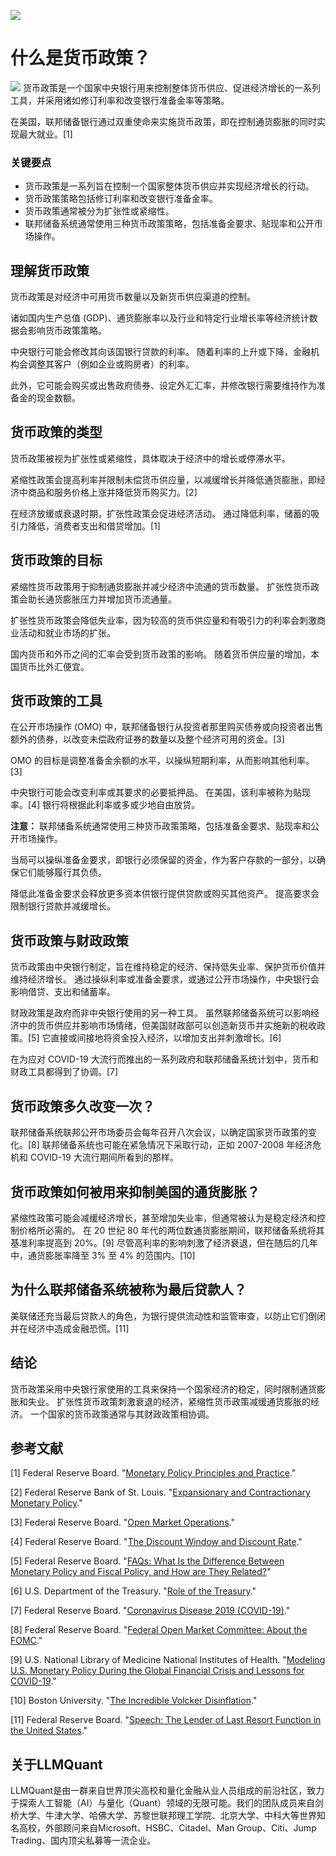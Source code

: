 ![](https://fastly.jsdelivr.net/gh/bucketio/img11@main/2024/10/21/1729466068183-23134fce-3131-4262-b18c-f378d71af4f6.gif)
# 什么是货币政策？
![](https://fastly.jsdelivr.net/gh/bucketio/img9@main/2024/10/20/1729465031968-b3c8959e-1d37-4b8a-91b1-b0b0dfe25143.png)
货币政策是一个国家中央银行用来控制整体货币供应、促进经济增长的一系列工具，并采用诸如修订利率和改变银行准备金率等策略。

在美国，联邦储备银行通过双重使命来实施货币政策，即在控制通货膨胀的同时实现最大就业。[1]

### 关键要点

- 货币政策是一系列旨在控制一个国家整体货币供应并实现经济增长的行动。
- 货币政策策略包括修订利率和改变银行准备金率。
- 货币政策通常被分为扩张性或紧缩性。
- 联邦储备系统通常使用三种货币政策策略，包括准备金要求、贴现率和公开市场操作。

## 理解货币政策

货币政策是对经济中可用货币数量以及新货币供应渠道的控制。

诸如国内生产总值 (GDP)、通货膨胀率以及行业和特定行业增长率等经济统计数据会影响货币政策策略。

中央银行可能会修改其向该国银行贷款的利率。 随着利率的上升或下降，金融机构会调整其客户（例如企业或购房者）的利率。

此外，它可能会购买或出售政府债券、设定外汇汇率，并修改银行需要维持作为准备金的现金数额。

## 货币政策的类型

货币政策被视为扩张性或紧缩性，具体取决于经济中的增长或停滞水平。

紧缩性政策会提高利率并限制未偿货币供应量，以减缓增长并降低通货膨胀，即经济中商品和服务价格上涨并降低货币购买力。[2]

在经济放缓或衰退时期，扩张性政策会促进经济活动。 通过降低利率，储蓄的吸引力降低，消费者支出和借贷增加。[1]

## 货币政策的目标

紧缩性货币政策用于抑制通货膨胀并减少经济中流通的货币数量。 扩张性货币政策会助长通货膨胀压力并增加货币流通量。

扩张性货币政策会降低失业率，因为较高的货币供应量和有吸引力的利率会刺激商业活动和就业市场的扩张。

国内货币和外币之间的汇率会受到货币政策的影响。 随着货币供应量的增加，本国货币比外汇便宜。

## 货币政策的工具

在公开市场操作 (OMO) 中，联邦储备银行从投资者那里购买债券或向投资者出售额外的债券，以改变未偿政府证券的数量以及整个经济可用的资金。[3]

OMO 的目标是调整准备金余额的水平，以操纵短期利率，从而影响其他利率。[3]

中央银行可能会改变利率或其要求的必要抵押品。 在美国，该利率被称为贴现率。[4] 银行将根据此利率或多或少地自由放贷。

**注意：** 联邦储备系统通常使用三种货币政策策略，包括准备金要求、贴现率和公开市场操作。

当局可以操纵准备金要求，即银行必须保留的资金，作为客户存款的一部分，以确保它们能够履行其负债。

降低此准备金要求会释放更多资本供银行提供贷款或购买其他资产。 提高要求会限制银行贷款并减缓增长。

## 货币政策与财政政策

货币政策由中央银行制定，旨在维持稳定的经济、保持低失业率、保护货币价值并维持经济增长。 通过操纵利率或准备金要求，或通过公开市场操作，中央银行会影响借贷、支出和储蓄率。

财政政策是政府而非中央银行使用的另一种工具。 虽然联邦储备系统可以影响经济中的货币供应并影响市场情绪，但美国财政部可以创造新货币并实施新的税收政策。[5] 它直接或间接地将资金投入经济，以增加支出并刺激增长。[6]

在为应对 COVID-19 大流行而推出的一系列政府和联邦储备系统计划中，货币和财政工具都得到了协调。[7]

## 货币政策多久改变一次？

联邦储备系统联邦公开市场委员会每年召开八次会议，以确定国家货币政策的变化。[8] 联邦储备系统也可能在紧急情况下采取行动，正如 2007-2008 年经济危机和 COVID-19 大流行期间所看到的那样。

## 货币政策如何被用来抑制美国的通货膨胀？

紧缩性政策可能会减缓经济增长，甚至增加失业率，但通常被认为是稳定经济和控制价格所必需的。 在 20 世纪 80 年代的两位数通货膨胀期间，联邦储备系统将其基准利率提高到 20%。[9] 尽管高利率的影响刺激了经济衰退，但在随后的几年中，通货膨胀率降至 3% 至 4% 的范围内。[10]

## 为什么联邦储备系统被称为最后贷款人？

美联储还充当最后贷款人的角色，为银行提供流动性和监管审查，以防止它们倒闭并在经济中造成金融恐慌。[11]

## 结论

货币政策采用中央银行家使用的工具来保持一个国家经济的稳定，同时限制通货膨胀和失业。 扩张性货币政策刺激衰退的经济，紧缩性货币政策减缓通货膨胀的经济。 一个国家的货币政策通常与其财政政策相协调。

## 参考文献

[1] Federal Reserve Board. "[Monetary Policy Principles and Practice](https://www.federalreserve.gov/monetarypolicy/monetary-policy-what-are-its-goals-how-does-it-work.htm)."

[2] Federal Reserve Bank of St. Louis. "[Expansionary and Contractionary Monetary Policy](https://www.stlouisfed.org/in-plain-english/expansionary-and-contractionary-policy)."

[3] Federal Reserve Board. "[Open Market Operations](https://www.federalreserve.gov/monetarypolicy/openmarket.htm)."

[4] Federal Reserve Board. "[The Discount Window and Discount Rate](https://www.federalreserve.gov/monetarypolicy/discountrate.htm)."

[5] Federal Reserve Board. "[FAQs: What Is the Difference Between Monetary Policy and Fiscal Policy, and How are They Related?](https://www.federalreserve.gov/faqs/money_12855.htm)"

[6] U.S. Department of the Treasury. "[Role of the Treasury](https://home.treasury.gov/about/general-information/role-of-the-treasury)."

[7] Federal Reserve Board. "[Coronavirus Disease 2019 (COVID-19)](https://www.federalreserve.gov/supervisory-regulatory-action-response-covid-19.htm)."

[8] Federal Reserve Board. "[Federal Open Market Committee: About the FOMC](https://www.federalreserve.gov/monetarypolicy/fomc.htm)."

[9] U.S. National Library of Medicine National Institutes of Health. "[Modeling U.S. Monetary Policy During the Global Financial Crisis and Lessons for COVID-19](https://www.ncbi.nlm.nih.gov/pmc/articles/PMC7456449/)."

[10] Boston University. "[The Incredible Volcker Disinflation](https://www.bu.edu/econ/files/2011/01/GKcr2005.pdf)."

[11] Federal Reserve Board. "[Speech: The Lender of Last Resort Function in the United States](https://www.federalreserve.gov/newsevents/speech/fischer20160210a.htm)."

## 关于LLMQuant
LLMQuant是由一群来自世界顶尖高校和量化金融从业人员组成的前沿社区，致力于探索人工智能（AI）与量化（Quant）领域的无限可能。我们的团队成员来自剑桥大学、牛津大学、哈佛大学、苏黎世联邦理工学院、北京大学、中科大等世界知名高校，外部顾问来自Microsoft、HSBC、Citadel、Man Group、Citi、Jump Trading、国内顶尖私募等一流企业。